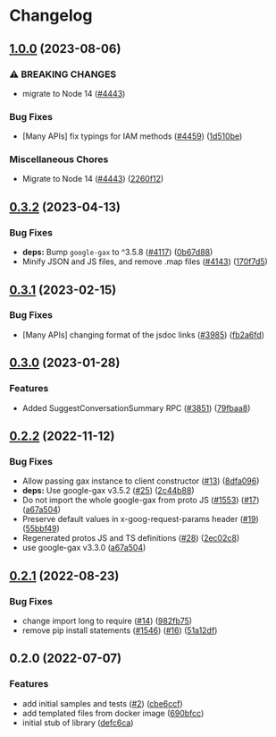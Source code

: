# Changelog

## [1.0.0](https://github.com/googleapis/google-cloud-node/compare/bare-metal-solution-v0.3.2...bare-metal-solution-v1.0.0) (2023-08-06)


### ⚠ BREAKING CHANGES

* migrate to Node 14 ([#4443](https://github.com/googleapis/google-cloud-node/issues/4443))

### Bug Fixes

* [Many APIs] fix typings for IAM methods ([#4459](https://github.com/googleapis/google-cloud-node/issues/4459)) ([1d510be](https://github.com/googleapis/google-cloud-node/commit/1d510bef5bd7b0ac3552b4729ef3d9ebe1ac3dc4))


### Miscellaneous Chores

* Migrate to Node 14 ([#4443](https://github.com/googleapis/google-cloud-node/issues/4443)) ([2260f12](https://github.com/googleapis/google-cloud-node/commit/2260f12543d171bda95345e53475f5f0fdc45770))

## [0.3.2](https://github.com/googleapis/google-cloud-node/compare/bare-metal-solution-v0.3.1...bare-metal-solution-v0.3.2) (2023-04-13)


### Bug Fixes

* **deps:** Bump `google-gax` to ^3.5.8 ([#4117](https://github.com/googleapis/google-cloud-node/issues/4117)) ([0b67d88](https://github.com/googleapis/google-cloud-node/commit/0b67d883963643ce1b4f6d2ccd3e8d37adf6e029))
* Minify JSON and JS files, and remove .map files ([#4143](https://github.com/googleapis/google-cloud-node/issues/4143)) ([170f7d5](https://github.com/googleapis/google-cloud-node/commit/170f7d57b8fd344d182a8e758867b8124722eebc))

## [0.3.1](https://github.com/googleapis/google-cloud-node/compare/bare-metal-solution-v0.3.0...bare-metal-solution-v0.3.1) (2023-02-15)


### Bug Fixes

* [Many APIs] changing format of the jsdoc links ([#3985](https://github.com/googleapis/google-cloud-node/issues/3985)) ([fb2a6fd](https://github.com/googleapis/google-cloud-node/commit/fb2a6fdbd9dcf2ae91b3767629d71f0970d0712c))

## [0.3.0](https://github.com/googleapis/google-cloud-node/compare/bare-metal-solution-v0.2.2...bare-metal-solution-v0.3.0) (2023-01-28)


### Features

* Added SuggestConversationSummary RPC ([#3851](https://github.com/googleapis/google-cloud-node/issues/3851)) ([79fbaa8](https://github.com/googleapis/google-cloud-node/commit/79fbaa833d08738fa37aa37158ddb5b1c91710e1))

## [0.2.2](https://github.com/googleapis/nodejs-bare-metal-solution/compare/v0.2.1...v0.2.2) (2022-11-12)


### Bug Fixes

* Allow passing gax instance to client constructor ([#13](https://github.com/googleapis/nodejs-bare-metal-solution/issues/13)) ([8dfa096](https://github.com/googleapis/nodejs-bare-metal-solution/commit/8dfa096456b9b8c54e403f2d1a77ac6c1e0779be))
* **deps:** Use google-gax v3.5.2 ([#25](https://github.com/googleapis/nodejs-bare-metal-solution/issues/25)) ([2c44b88](https://github.com/googleapis/nodejs-bare-metal-solution/commit/2c44b884ee043e275279c26fc8712846b303f657))
* Do not import the whole google-gax from proto JS ([#1553](https://github.com/googleapis/nodejs-bare-metal-solution/issues/1553)) ([#17](https://github.com/googleapis/nodejs-bare-metal-solution/issues/17)) ([a67a504](https://github.com/googleapis/nodejs-bare-metal-solution/commit/a67a504aa6994103c329e00856aafabee68076bf))
* Preserve default values in x-goog-request-params header ([#19](https://github.com/googleapis/nodejs-bare-metal-solution/issues/19)) ([55bbf49](https://github.com/googleapis/nodejs-bare-metal-solution/commit/55bbf49df595242d106047ff3685d5328ee45bd9))
* Regenerated protos JS and TS definitions ([#28](https://github.com/googleapis/nodejs-bare-metal-solution/issues/28)) ([2ec02c8](https://github.com/googleapis/nodejs-bare-metal-solution/commit/2ec02c83b0d681d12f4db137f8f1cdc7a74449a9))
* use google-gax v3.3.0 ([a67a504](https://github.com/googleapis/nodejs-bare-metal-solution/commit/a67a504aa6994103c329e00856aafabee68076bf))

## [0.2.1](https://github.com/googleapis/nodejs-bare-metal-solution/compare/v0.2.0...v0.2.1) (2022-08-23)


### Bug Fixes

* change import long to require ([#14](https://github.com/googleapis/nodejs-bare-metal-solution/issues/14)) ([982fb75](https://github.com/googleapis/nodejs-bare-metal-solution/commit/982fb75a20674de77c3ec8a931172566fe952603))
* remove pip install statements ([#1546](https://github.com/googleapis/nodejs-bare-metal-solution/issues/1546)) ([#16](https://github.com/googleapis/nodejs-bare-metal-solution/issues/16)) ([51a12df](https://github.com/googleapis/nodejs-bare-metal-solution/commit/51a12dfd7da8be12c3cb53fc1828121a2e046e8e))

## 0.2.0 (2022-07-07)


### Features

* add initial samples and tests ([#2](https://github.com/googleapis/nodejs-bare-metal-solution/issues/2)) ([cbe6ccf](https://github.com/googleapis/nodejs-bare-metal-solution/commit/cbe6ccf067b3652ec66595b3cefc320bafe2f07b))
* add templated files from docker image ([690bfcc](https://github.com/googleapis/nodejs-bare-metal-solution/commit/690bfcc607495e412ef552a8ff657786f86e80db))
* initial stub of library ([defc6ca](https://github.com/googleapis/nodejs-bare-metal-solution/commit/defc6ca53395887fc2650209c0fb9ea9b07bbce9))
